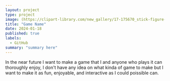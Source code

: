 ```yaml
---
layout: project
type: project
image: (https://clipart-library.com/new_gallery/17-175670_stick-figure-drawing-graphic-arts-computer-icons-pencil.png)
title: "Game Name"
date: 2024-01-18
published: true
labels:
  - GitHub
summary: "summary here"
---
```


In the near future I want to make a game that I and anyone who plays it can thoroughly enjoy, I don't have any idea on what kinda of game to make but I want to make it as fun, enjoyable, and interactive as I could poissible can.
